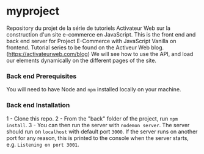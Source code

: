 # myproject
Repository du projet de la série de tutoriels Activateur Web sur la construction d'un site e-commerce en JavaScript.
This is the front end and back end server for Project E-Commerce with JavaScript Vanilla on frontend.
Tutorial series to be found on the Activeur Web blog.(https://activateurweb.com/blog)
We will see how to use the API, and load our elements dynamically on the different pages of the site.

### Back end Prerequisites ###
You will need to have Node and `npm` installed locally on your machine.

### Back end Installation ###

1 - Clone this repo. 
2 - From the "back" folder of the project, run `npm install`.
3 - You can then run the server with `nodemon server`. 
The server should run on `localhost` with default port `3000`. If the
server runs on another port for any reason, this is printed to the
console when the server starts, e.g. `Listening on port 3001`.
